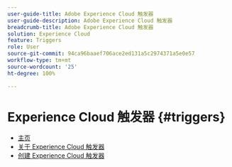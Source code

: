 ```yaml
---
user-guide-title: Adobe Experience Cloud 触发器
user-guide-description: Adobe Experience Cloud 触发器
breadcrumb-title: Adobe Experience Cloud 触发器
solution: Experience Cloud
feature: Triggers
role: User
source-git-commit: 94ca96baaef706ace2ed131a5c2974371a5e0e57
workflow-type: tm+mt
source-wordcount: '25'
ht-degree: 100%

---
```


# Experience Cloud 触发器 {#triggers}

* [主页](home.md)
* [关于 Experience Cloud 触发器](overview.md)
* [创建 Experience Cloud 触发器](create.md)
